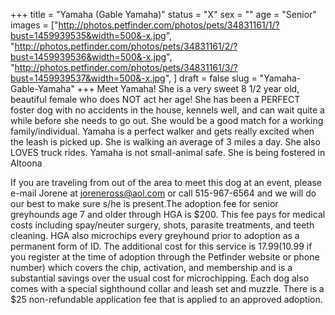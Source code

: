 +++
title = "Yamaha (Gable Yamaha)"
status = "X"
sex = ""
age = "Senior"
images = ["http://photos.petfinder.com/photos/pets/34831161/1/?bust=1459939535&width=500&-x.jpg",
"http://photos.petfinder.com/photos/pets/34831161/2/?bust=1459939536&width=500&-x.jpg",
"http://photos.petfinder.com/photos/pets/34831161/3/?bust=1459939537&width=500&-x.jpg",
]
draft = false
slug = "Yamaha-Gable-Yamaha"
+++
Meet Yamaha! She is a very sweet 8 1/2 year old, beautiful female who does NOT act her age! She has been a PERFECT foster dog with no accidents in the house,  kennels well, and can wait quite a while before she needs to go out. She would be a good match for a working family/individual.  Yamaha is a perfect walker and gets really excited when the leash is picked up.  She is walking an average of 3 miles a day.  She also LOVES truck rides. Yamaha is not small-animal safe. She is being fostered in Altoona

If you are traveling from out of the area to meet this dog at an event, please e-mail Jorene at joreneross@aol.com or call 515-967-6564 and we will do our best to make sure s/he is present.The adoption fee for senior greyhounds age 7 and older  through HGA is $200. This fee pays for medical costs including spay/neuter surgery, shots, parasite treatments, and teeth cleaning. HGA also microchips every greyhound prior to adoption as a permanent form of ID. The additional cost for this service is $17.99 ($10.99 if you register at the time of adoption through the Petfinder website or phone number) which covers the chip, activation, and membership and is a substantial savings over the usual cost for microchipping. Each dog also comes with a special sighthound collar and leash set and muzzle. There is a $25 non-refundable application fee that is applied to an approved adoption.

